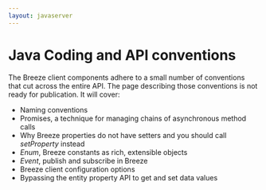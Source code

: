 ```yaml
---
layout: javaserver
---
```

               
#  Java Coding&nbsp;and API conventions

The Breeze client components adhere to a small number of conventions that cut across the entire API. The page describing those conventions is not ready for publication. It will cover:</p>
                   
+ Naming conventions
+ Promises, a technique for managing chains of asynchronous method calls
+ Why Breeze properties do not have setters and you should call *setProperty* instead
+ *Enum*, Breeze constants as rich, extensible objects
+ *Event*, publish and subscribe in Breeze
+ Breeze client configuration options
+ Bypassing the entity property API to get and set data values

